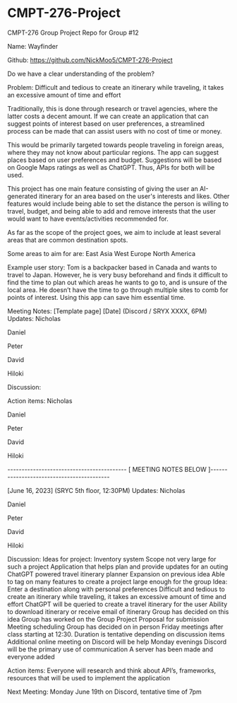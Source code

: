 # CMPT-276-Project
CMPT-276 Group Project Repo for Group #12

Name: Wayfinder

Github: https://github.com/NickMoo5/CMPT-276-Project

Do we have a clear understanding of the problem?

Problem: Difficult and tedious to create an itinerary while traveling, it takes an excessive amount of time and effort

Traditionally, this is done through research or travel agencies, where the latter costs a decent amount. If we can create an application that can suggest points of interest based on user preferences, a streamlined process can be made that can assist users with no cost of time or money. 

This would be primarily targeted towards people traveling in foreign areas, where they may not know about particular regions. The app can suggest places based on user preferences and budget. Suggestions will be based on Google Maps ratings as well as ChatGPT. Thus, APIs for both will be used.

This project has one main feature consisting of giving the user an AI-generated itinerary for an area based on the user's interests and likes. Other features would include being able to set the distance the person is willing to travel, budget, and being able to add and remove interests that the user would want to have events/activities recommended for.

As far as the scope of the project goes, we aim to include at least several areas that are common destination spots. 

Some areas to aim for are: 
East Asia
West Europe
North America

Example user story:
Tom is a backpacker based in Canada and wants to travel to Japan. However, he is very busy beforehand and finds it difficult to find the time to plan out which areas he wants to go to, and is unsure of the local area. He doesn’t have the time to go through multiple sites to comb for points of interest. Using this app can save him essential time.










Meeting Notes:
[Template page]
[Date] (Discord / SRYX XXXX, 6PM)
Updates:
Nicholas


Daniel


Peter


David


Hiloki


Discussion:



Action items:
Nicholas


Daniel


Peter


David


Hiloki




------------------------------------------ [ MEETING NOTES BELOW ]------------------------------------------


[June 16, 2023] (SRYC 5th floor, 12:30PM)
Updates:
Nicholas


Daniel


Peter


David


Hiloki


Discussion:
Ideas for project: 
Inventory system
Scope not very large for such a project
Application that helps plan and provide updates for an outing
ChatGPT powered travel itinerary planner
Expansion on previous idea
Able to tag on many features to create a project large enough for the group
Idea: 
Enter a destination along with personal preferences
Difficult and tedious to create an itinerary while traveling, it takes an excessive amount of time and effort
ChatGPT will be queried to create a travel itinerary for the user 
Ability to download itinerary or receive email of itinerary 
Group has decided on this idea
Group has worked on the Group Project Proposal for submission 
Meeting scheduling
Group has decided on in person Friday meetings after class starting at 12:30. 
Duration is tentative depending on discussion items
Additional online meeting on Discord will be help Monday evenings
Discord will be the primary use of communication
A server has been made and everyone added 

Action items:
Everyone will research and think about API’s, frameworks, resources that will be used to implement the application

Next Meeting: Monday June 19th on Discord, tentative time of 7pm



